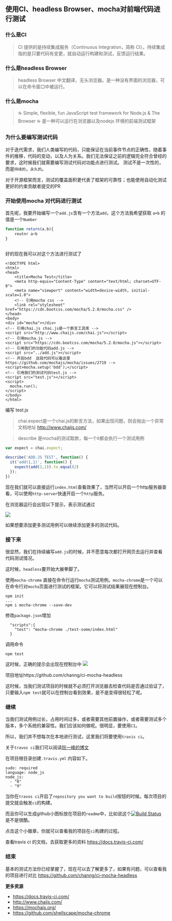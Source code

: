 ## 使用CI、headless Browser、mocha对前端代码进行测试

### 什么是CI

>CI 提供的是持续集成服务（Continuous Integration，简称 CI）。持续集成指的是只要代码有变更，就自动运行构建和测试，反馈运行结果。

### 什么是headless Browser
> headless Browser 中文翻译，无头浏览器。是一种没有界面的浏览器，可以在命令窗口中被运行。

### 什么是mocha
> ☕️ Simple, flexible, fun JavaScript test framework for Node.js & The Browser ☕️
> 是一种可以运行在浏览器以及nodejs 环境的前端测试框架

### 为什么要编写测试代码
对于迭代需求，我们人类编写的代码，只能保证在当前事件节点的正确性，随着事件的推移，代码的变动，以及人为关系。我们无法保证之前的逻辑完全符合曾经的要求，这时候我们就需要编写测试代码对功能点进行测试。
测试不是一次性的，而是`持续的`，`永久的`。

对于开源框架而言，测试的覆盖面积更代表了框架的可靠性；也能使用自动化测试更好的约束贡献者提交的PR

### 开始使用mocha 对代码进行测试

首先呢，我要开始编写一个`add.js`含有一个方法`add`，这个方法我希望获取 `a+b` 的值是一个`Number`
```javascript
function return(a,b){
	reutnr a+b
}
	
```

好的现在我可以对这个方法进行测试了

```vbscript-html
<!DOCTYPE html>
<html>
<head>
    <title>Mocha Test</title>
    <meta http-equiv="Content-Type" content="text/html; charset=UTF-8">
    <meta name="viewport" content="width=device-width, initial-scale=1.0">
    <!-- 引用mocha css -->
    <link rel="stylesheet" href="https://cdn.bootcss.com/mocha/5.2.0/mocha.css" />
</head>
<body>
<div id="mocha"></div>
<!-- 引用chai.js chai.js是一个断言工具库 -->
<script src="http://www.chaijs.com/chai.js"></script>
<!-- 引用mocha.js -->
<script src="https://cdn.bootcss.com/mocha/5.2.0/mocha.js"></script>
<!-- 引用我们的功能代码add.js -->
<script src="../add.js"></script>
<!-- 开启bdd  这段代码可以看这里 https://github.com/mochajs/mocha/issues/2719 -->
<script>mocha.setup('bdd');</script>
<!-- 引用我们的测试代码test.js -->
<script src="test.js"></script>
<script>
  mocha.run();
</script>
</body>
</html>
```

编写  test.js
>chai.expect是一个chai.js的断言方法，如果出现问题，则会抛出一个异常 文档地址 http://www.chaijs.com/

>describe 是mocha的测试取款，每一个it都会执行一个测试用例
```javascript
var expect = chai.expect;

describe('ADD.JS TEST', function() {
  it('add(1,1)', function() {
    expect(add(1,1)).to.equal(2)
  });
})
```

现在我们就可以直接运行`index.html`查看效果了，当然可以开启一个http服务器查看，可以使用`http-server`快速开启一个`http`服务。

在浏览器运行会出现以下提示，表示测试通过

<img src="https://i.h2.pdim.gs/a428d4844ba06700ca7cf614e342ff3d.png">

如果想要添加更多测试用例可以继续添加更多的测试代码。

### 接下来

很显然，我们在持续编写`add.js`的时候，并不愿意每次都打开网页去运行并查看代码测试情况。

这时候，`headless`要开始大展拳脚了。

使用`mocha-chrome` 直接在命令行运行`mocha`测试用例。`mocha-chrome`是一个可以在命令行对`mocha`页面进行测试的框架。它可以将测试结果展现在控制台。

```
npm init 
...
npm i mocha-chrome --save-dev
```
修改`package.json`增加
```
  "scripts":{
    "test": "mocha-chrome ./test-some/index.html"
  }
```
调用命令
```
npm test
```
这时候，正确的提示会出现在控制台中
<img src="https://i.h2.pdim.gs/1aa6afee8284df9bbde40f3280c960bf.png"/>

项目地址https://github.com/channg/ci-mocha-headless

这时候，当我们测试项目的时候就不必须打开浏览器去检查代码是否通过验证了，只要输入`npm test`就可以在控制台看到效果，是不是变得很轻松了呢。

### 继续

当我们测试用例过长，占用时间过多，或者需要其他前置操作，或者需要测试多个版本，多个系统的兼容性。我们应该如何做呢。很明显，要使用`CI`。

所以，我们并不想每次在本地进行测试，这里我们将要使用`travis ci`。

关于`travos ci`我们可以阅读<a href="http://www.ruanyifeng.com/blog/2017/12/travis_ci_tutorial.html">阮一峰的博文</a>

在项目根目录创建`.travis.yml`
内容如下。
```
sudo: required
language: node_js
node_js:
  - "8"
  - "9"
```

当你在`travos ci`开启了`repository you want to build`按钮的时候。每次项目的提交就会触发`ci`的构建。

而且你可以生成github小图标放在项目的`readme`中，比如说这个[![Build Status](https://travis-ci.org/channg/ci-mocha-headless.svg?branch=master)](https://travis-ci.org/channg/ci-mocha-headless) 是不是很酷。

点击这个小徽章，你就可以查看我的项目在`ci`构建的过程。

查看travis ci 的文档，去获取更多的资料 https://docs.travis-ci.com/

### 结束

基本的测试方法你已经掌握了，现在可以去了解更多了，如果有问题，可以查看我的项目进行对比
https://github.com/channg/ci-mocha-headless

**更多资源**

* https://docs.travis-ci.com/
* http://www.chaijs.com/
* https://mochajs.org/
* https://github.com/shellscape/mocha-chrome